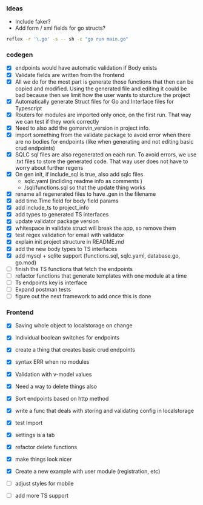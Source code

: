 ### Ideas

- Include faker?
- Add form / xml fields for go structs?

```bash
reflex -r '\.go' -s -- sh -c "go run main.go"
```

### codegen

- [x] endpoints would have automatic validation if Body exists
- [x] Validate fields are written from the frontend
- [x] All we do for the most part is generate those functions that then can be copied and modified. Using the generated file and editing it could be bad because then we limit how the user wants to sturcture the project
- [x] Automatically generate Struct files for Go and Interface files for Typescript
- [x] Routers for modules are imported only once, on the first run. That way we can test if they work correctly
- [x] Need to also add the gomarvin_version in project info.
- [x] import something from the validate package to avoid error when there are no bodies for endpoints (like when generating and not editing basic crud endpoints)
- [x] SQLC sql files are also regenerated on each run. To avoid errors, we use .txt files to store the generated code. That way user does not have to worry about further regens
- [x] On gen init, if include_sql is true, also add sqlc files
  - sqlc.yaml (incliding readme info as comments )
  - /sql/functions.sql so that the update thing works
- [x] rename all regenerated files to have .gen in the filename
- [x] add time.Time field for body field params
- [x] add include_ts to project_info
- [x] add types to generated TS interfaces
- [x] update validator package version
- [x] whitespace in validate struct will break the app, so remove them
- [x] test regex validation for email with validator
- [x] explain init project structure in README.md
- [x] add the new body types to TS interfaces
- [x] add mysql + sqlite support (functions.sql, sqlc.yaml, database.go, go.mod)
- [ ] finish the TS functions that fetch the endpoints
- [ ] refactor functions that generate templates with one module at a time
- [ ] Ts endpoints key is interface
- [ ] Expand postman tests
- [ ] figure out the next framework to add once this is done

### Frontend

- [x] Saving whole object to localstorage on change
- [x] Individual boolean switches for endpoints
- [x] create a thing that creates basic crud endpoints
- [x] syntax ERR when no modules
- [x] Validation with v-model values
- [x] Need a way to delete things also
- [x] Sort endpoints based on http method
- [x] write a func that deals with storing and validating config in localstorage
- [x] test Import
- [x] settings is a tab
- [x] refactor delete functions
- [x] make things look nicer
- [x] Create a new example with user module (registration, etc)
- [ ] adjust styles for mobile
- [ ] add more TS support


<!--

## References

- [sqlite example](https://github.com/bopbi/simple-todo/blob/master/simple-todo.go)
- [Go types](https://golangbyexample.com/all-basic-data-types-golang/)
- [fiber bodyparser thing]( https://docs.gofiber.io/api/ctx#bodyparser )
- [software versioning]( https://stackoverflow.com/questions/2864448/best-practice-software-versioning )

- [ ] gitignore .gen files

 -->
